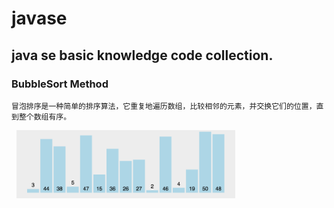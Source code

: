 # javase
## java se basic knowledge code collection.
### BubbleSort Method  
    冒泡排序是一种简单的排序算法，它重复地遍历数组，比较相邻的元素，并交换它们的位置，直到整个数组有序。
&nbsp;&nbsp;<img src="https://github.com/riklionline/javase/blob/main/asset/dualcoloredball/bubblesort.gif" width="350px">
